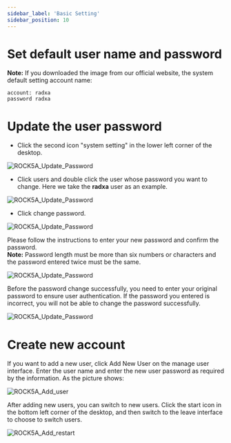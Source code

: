 ```yaml
---
sidebar_label: 'Basic Setting'
sidebar_position: 10
---
```


# Set default user name and password

**Note:**
If you downloaded the image from our official website, the system default setting account name:
```
account: radxa
password radxa
```
# Update the user password
- Click the second icon "system setting" in the lower left corner of the desktop.  

![ROCK5A_Update_Password](/img/rock5a/rock5a_update_password_1.webp)

- Click users and double click the user whose password you want to change. Here we take the **radxa** user as an example.  

![ROCK5A_Update_Password](/img/rock5a/rock5a_update_password_2.webp)  

- Click change password.  

![ROCK5A_Update_Password](/img/rock5a/rock5a_update_password_3.webp)
  
Please follow the instructions to enter your new password and confirm the password.    
**Note:** Password length must be more than six numbers or characters and the password entered twice must be the same.

![ROCK5A_Update_Password](/img/rock5a/rock5a_update_password_4.webp)

Before the password change successfully, you need to enter your original password to ensure user authentication. If the password you entered is incorrect, you will not be able to change the password successfully.

![ROCK5A_Update_Password](/img/rock5a/rock5a_update_password_5.webp)  

# Create new account   

If you want to add a new user, click Add New User on the manage user interface. Enter the user name and enter the new user password as required by the information. As the picture shows:

![ROCK5A_Add_user](/img/rock5a/rock5a_add_user.webp)   

After adding new users, you can switch to new users.
Click the start icon in the bottom left corner of the desktop, and then switch to the leave interface to choose to switch users.  

![ROCK5A_Add_restart](/img/rock5a/rock5a_restart.webp)   